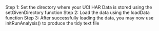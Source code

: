 Step 1: Set the directory where your UCI HAR Data is stored using the setGivenDirectory function
Step 2: Load the data using the loadData function
Step 3: After successfully loading the data, you may now use initRunAnalysis() to produce the tidy text file